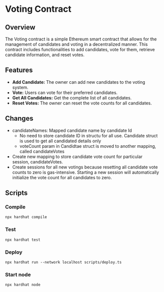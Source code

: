 # Voting Contract

## Overview

The Voting contract is a simple Ethereum smart contract that allows for the management of candidates and voting in a decentralized manner. This contract includes functionalities to add candidates, vote for them, retrieve candidate information, and reset votes. 

## Features

- **Add Candidate:** The owner can add new candidates to the voting system.
- **Vote:** Users can vote for their preferred candidates.
- **Get All Candidates:** Get the complete list of all candidates.
- **Reset Votes:** The owner can reset the vote counts for all candidates.

## Changes

- candidateNames: Mapped candidate name by candidate Id
    - No need to store candidate ID in structu for all use. Candidate struct is used to get all candidated details only
    - voteCount param in Candidtae struct is moved to another mapping, called candidateVotes
- Create new mapping to store candidate vote count for particular session, candidateVotes.
- Create sessions for all new votings because resetting all candidate vote counts to zero is gas-intensive. Starting a new session will automatically initialize the vote count for all candidates to zero.

## Scripts

### Compile
```shell
npx hardhat compile
```

### Test
```shell
npx hardhat test
```

### Deploy
```shell
npx hardhat run --network localhost scripts/deploy.ts
```

### Start node
```shell
npx hardhat node
```
